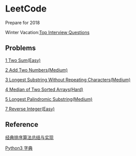 # LeetCode
Prepare for 2018

Winter Vacation:[Top Interview Questions](https://leetcode.com/problemset/top-interview-questions/)

## Problems
[1 Two Sum(Easy)](https://github.com/AnnabellaZhang/LeetCode/blob/master/script/TwoSum.py)

[2 Add Two Numbers(Medium)](https://github.com/AnnabellaZhang/LeetCode/blob/master/script/AddTwoNumbers.py)

[3 Longest Substring Without Repeating Characters(Medium)](https://github.com/AnnabellaZhang/LeetCode/blob/master/script/lengthOfLongestSubstring.py)

[4 Median of Two Sorted Arrays(Hard)](https://github.com/AnnabellaZhang/LeetCode/blob/master/script/findMedianSortedArrays.py)

[5 Longest Palindromic Substring(Medium)](https://github.com/AnnabellaZhang/LeetCode/blob/master/script/longestPalindrome.py)

[7 Reverse Integer(Easy)](https://github.com/AnnabellaZhang/LeetCode/blob/master/script/reverse.py)

## Reference
[经典排序算法总结与实现](http://wuchong.me/blog/2014/02/09/algorithm-sort-summary/)

[Python3 字典](http://www.runoob.com/python3/python3-dictionary.html)
